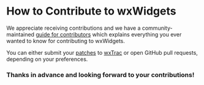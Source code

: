 # How to Contribute to wxWidgets

We appreciate receiving contributions and we have a community-maintained
[guide for contributors](http://wiki.wxwidgets.org/Development:_How_To_Contribute)
which explains everything you ever wanted to know for contributing to
wxWidgets.

You can either submit your [patches](http://trac.wxwidgets.org/wiki/HowToSubmitPatches)
to [wxTrac](http://trac.wxwidgets.org/newticket) or open GitHub pull requests,
depending on your preferences.

### Thanks in advance and looking forward to your contributions!
